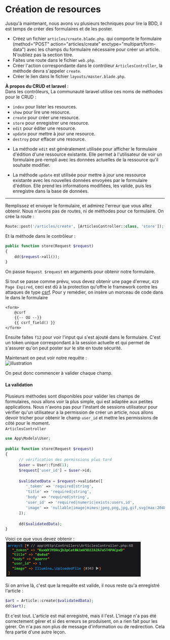 # Création de resources

Jusqu'à maintenant, nous avons vu plusieurs techniques pour lire la BDD, il est temps de créer des formulaires et de les poster.

- Créez un fichier `articles/create.blade.php`. qui comporte le formulaire (method="POST" action="articles/create" enctype="multipart/form-data") avec les champs du formulaire nécessaire pour créer un article. N'oubliez pas la section titre.
- Faites une route dans le fichier `web.php`.
- Créer l'action correspondante dans le contrôleur `ArticlesController`, la méthode devra s'appeler `create`.
- Créer le lien dans le fichier `layouts/master.blade.php`.

**À propos du CRUD et laravel** :  
Dans les contrôleurs, La communauté laravel utilise ces noms de méthodes pour le CRUD :
- `index` pour lister les resources.
- `show` pour lire une resource. 
- `create` pour créer une resource. 
- `store` pour enregistrer une resource. 
- `edit` pour éditer une resource.
- `update` pour mettre à jour une resource.
- `destroy` pour effacer une resource.

* La méthode `edit` est généralement utilisée pour afficher le formulaire d'édition d'une ressource existante. Elle permet à l'utilisateur de voir un formulaire pré-rempli avec les données actuelles de la ressource qu'il souhaite modifier.

* La méthode `update` est utilisée pour mettre à jour une ressource existante avec les nouvelles données envoyées par le formulaire d'édition. Elle prend les informations modifiées, les valide, puis les enregistre dans la base de données.
---
Remplissez et envoyer le formulaire, et admirez l'erreur que vous allez obtenir.
Nous n'avons pas de routes, ni de méthodes pour ce formulaire.
On crée la route :
```php
Route::post('/articles/create', [ArticlesController::class, 'store']);
```
Et la méthode dans le contrôleur :
```php
public function store(Request $request)
{
    dd($request->all());
}
```
On passe `Request $request` en arguments pour obtenir notre formulaire.

Si tout se passe comme prévu, vous devez obtenir une page d'erreur, `419 Page Expired`, ceci est dû à la protection qu'offre le framework contre les attaques de type [csrf](https://fr.wikipedia.org/wiki/Cross-site_request_forgery).
Pour y remédier, on insère un morceau de code dans le dans le formulaire 
```blade
<form>
    @csrf
    {{-- OU --}}
    {{ csrf_field() }}
</form>
```
Ensuite faites `f12` pour voir l'input qui s'est ajouté dans le formulaire. C'est un token unique correspondant à la session actuelle et qui permet de s'assurer qu'on peut poster sur le site en toute sécurité.

Maintenant on peut voir notre requête :  
![illustration](../img/lara-post.PNG)

On peut donc commencer à valider chaque champ.

#### La validation
Plusieurs méthodes sont disponibles pour valider les champs de formulaires, nous allons voir la plus simple, qui est adaptée aux petites applications.
Nous n'avons pas pour l'instant de sessions utilisateur pour vérifier qu'un utilisateur a la permission de créer un article, nous allons devoir tricher pour obtenir le champ `user_id` et mettre les permissions de côté pour le moment.  
`ArticlesController`
```php
use App\Models\User;

public function store(Request $request)
{
      // vérification des permissions plus tard
      $user = User::find(1);
      $request['user_id'] = $user->id;

      $validatedData = $request->validate([
         '_token' => 'required|string',
         'title' => 'required|string',
         'body' => 'required|string',
         'user_id' => 'required|numeric|exists:users,id',
         'image' => 'nullable|image|mimes:jpeg,png,jpg,gif,svg|max:2048',
      ]);

      dd($validatedData);
}
```
Voici ce que vous devez obtenir :  
![illustration](../img/request.PNG)

Si on arrive là, c'est que la requête est valide, il nous reste qu'a enregistré l'article :
```php
$art = Article::create($validatedData);
dd($art);
```
Et c'est tout. L'article est mal enregistré, mais il l'est. L'image n'a pas été correctement gérer et si des erreurs se produisent, on a rien fait pour les gérer. On n'a pas non plus de message d'information ou de redirection. Cela fera partie d'une autre leçon.
